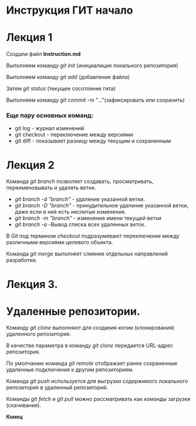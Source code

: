 # Инструкция ГИТ начало
# Лекция 1

Создали файл **Instruction.md**

Выполняем команду *git init* (инициалиция локального репозитория)

Выполняем команду *git add* (добавление файла)

Затем *git status* (текущее сосотояние гита)


Выполняем команду *git commit* -m "..."(зафиксировать или сохранить)

### Еще пару основных команд:
+ git log - журнал изменений
+ git checkout - переключение между версиями
+ git diff - показывает разницу между текущим и сохраненным  

# Лекция 2

Команда *git branch* позволяет создавать, просматривать, переименовывать и удалять ветки.
+ *git branch -d "branch"* - удаление указанной ветки.
+ *git branch -D "branch"* - принудительное удаление указанной ветки, даже если в ней есть неслитые изменения.
+ *git branch -m "branch"* - изменение имени текущей ветки
+ *git branch -a* -Вывод списка всех удаленных веток.

В *Git* под термином *checkout* подразумевают переключение между различными версиями целевого объекта. 

Команда *git merge* выполняет слияние отдельных направлений разработки.

# Лекция 3.

# Удаленные репозитории.

Команду *git clone* выполняют для создания копии (клонирования) удаленного репозитория. 

В качестве параметра в команду *git clone* передается URL-адрес репозитория.

По умолчанию команда *git remote* отображает ранее сохраненные удаленные подключения к другим репозиториям.

Команда *git push* используется для выгрузки содержимого локального репозитория в удаленный репозиторий.

Команды *git fetch* и *git pull* можно рассматривать как команды загрузки (скачивания).

**Конец**
